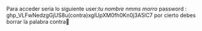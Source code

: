 Para acceder seria lo siguiente
user:*tu nombre nmms morro*
password : ghp_VLFwNedzgGjUS8u(contra)xglUpXM0fh0Kn0j3A5lC7
por cierto debes borrar la palabra contra🥑
